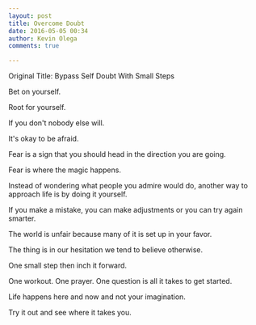 ```yaml
---
layout: post
title: Overcome Doubt
date: 2016-05-05 00:34
author: Kevin Olega
comments: true

---
```

Original Title: Bypass Self Doubt With Small Steps

Bet on yourself.

Root for yourself.

If you don't nobody else will.

It's okay to be afraid.

Fear is a sign that you should head in the direction you are going.

Fear is where the magic happens.

Instead of wondering what people you admire would do, another way to approach life is by doing it yourself.

If you make a mistake, you can make adjustments or you can try again smarter.

The world is unfair because many of it is set up in your favor.

The thing is in our hesitation we tend to believe otherwise.

One small step then inch it forward.

One workout. One prayer. One question is all it takes to get started.

Life happens here and now and not your imagination.

Try it out and see where it takes you.
